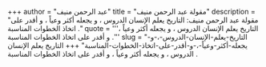 +++
author = "عبد الرحمن منيف"
title = "مقولة عبد الرحمن منيف"
description = "مقولة عبد الرحمن منيف: التاريخ يعلم الإنسان الدروس ، و يجعله أكثر وعياً ، و أقدر على اتخاذ الخطوات المناسبة ."
quote = '''التاريخ يعلم الإنسان الدروس ، و يجعله أكثر وعياً ، و أقدر على اتخاذ الخطوات المناسبة .'''
slug = "التاريخ-يعلم-الإنسان-الدروس-،-و-يجعله-أكثر-وعياً-،-و-أقدر-على-اتخاذ-الخطوات-المناسبة"
+++
التاريخ يعلم الإنسان الدروس ، و يجعله أكثر وعياً ، و أقدر على اتخاذ الخطوات المناسبة .
